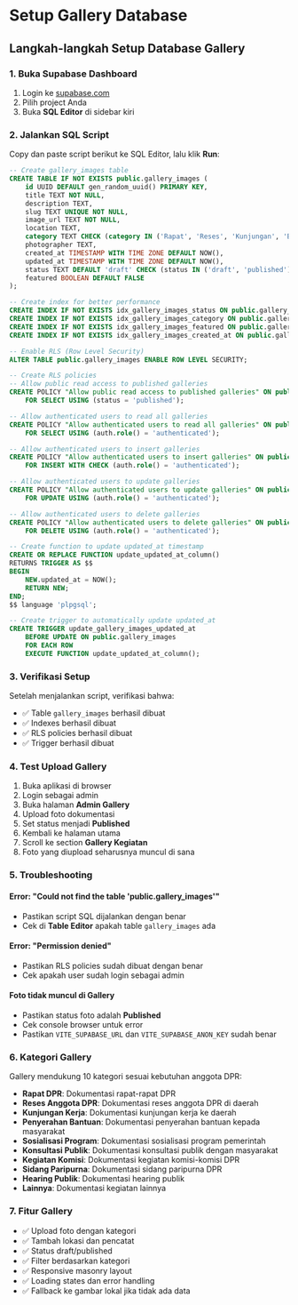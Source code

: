 # Setup Gallery Database

## Langkah-langkah Setup Database Gallery

### 1. Buka Supabase Dashboard
1. Login ke [supabase.com](https://supabase.com)
2. Pilih project Anda
3. Buka **SQL Editor** di sidebar kiri

### 2. Jalankan SQL Script
Copy dan paste script berikut ke SQL Editor, lalu klik **Run**:

```sql
-- Create gallery_images table
CREATE TABLE IF NOT EXISTS public.gallery_images (
    id UUID DEFAULT gen_random_uuid() PRIMARY KEY,
    title TEXT NOT NULL,
    description TEXT,
    slug TEXT UNIQUE NOT NULL,
    image_url TEXT NOT NULL,
    location TEXT,
    category TEXT CHECK (category IN ('Rapat', 'Reses', 'Kunjungan', 'Bantuan', 'Event')),
    photographer TEXT,
    created_at TIMESTAMP WITH TIME ZONE DEFAULT NOW(),
    updated_at TIMESTAMP WITH TIME ZONE DEFAULT NOW(),
    status TEXT DEFAULT 'draft' CHECK (status IN ('draft', 'published')),
    featured BOOLEAN DEFAULT FALSE
);

-- Create index for better performance
CREATE INDEX IF NOT EXISTS idx_gallery_images_status ON public.gallery_images(status);
CREATE INDEX IF NOT EXISTS idx_gallery_images_category ON public.gallery_images(category);
CREATE INDEX IF NOT EXISTS idx_gallery_images_featured ON public.gallery_images(featured);
CREATE INDEX IF NOT EXISTS idx_gallery_images_created_at ON public.gallery_images(created_at DESC);

-- Enable RLS (Row Level Security)
ALTER TABLE public.gallery_images ENABLE ROW LEVEL SECURITY;

-- Create RLS policies
-- Allow public read access to published galleries
CREATE POLICY "Allow public read access to published galleries" ON public.gallery_images
    FOR SELECT USING (status = 'published');

-- Allow authenticated users to read all galleries
CREATE POLICY "Allow authenticated users to read all galleries" ON public.gallery_images
    FOR SELECT USING (auth.role() = 'authenticated');

-- Allow authenticated users to insert galleries
CREATE POLICY "Allow authenticated users to insert galleries" ON public.gallery_images
    FOR INSERT WITH CHECK (auth.role() = 'authenticated');

-- Allow authenticated users to update galleries
CREATE POLICY "Allow authenticated users to update galleries" ON public.gallery_images
    FOR UPDATE USING (auth.role() = 'authenticated');

-- Allow authenticated users to delete galleries
CREATE POLICY "Allow authenticated users to delete galleries" ON public.gallery_images
    FOR DELETE USING (auth.role() = 'authenticated');

-- Create function to update updated_at timestamp
CREATE OR REPLACE FUNCTION update_updated_at_column()
RETURNS TRIGGER AS $$
BEGIN
    NEW.updated_at = NOW();
    RETURN NEW;
END;
$$ language 'plpgsql';

-- Create trigger to automatically update updated_at
CREATE TRIGGER update_gallery_images_updated_at 
    BEFORE UPDATE ON public.gallery_images 
    FOR EACH ROW 
    EXECUTE FUNCTION update_updated_at_column();
```

### 3. Verifikasi Setup
Setelah menjalankan script, verifikasi bahwa:
- ✅ Table `gallery_images` berhasil dibuat
- ✅ Indexes berhasil dibuat
- ✅ RLS policies berhasil dibuat
- ✅ Trigger berhasil dibuat

### 4. Test Upload Gallery
1. Buka aplikasi di browser
2. Login sebagai admin
3. Buka halaman **Admin Gallery**
4. Upload foto dokumentasi
5. Set status menjadi **Published**
6. Kembali ke halaman utama
7. Scroll ke section **Gallery Kegiatan**
8. Foto yang diupload seharusnya muncul di sana

### 5. Troubleshooting

#### Error: "Could not find the table 'public.gallery_images'"
- Pastikan script SQL dijalankan dengan benar
- Cek di **Table Editor** apakah table `gallery_images` ada

#### Error: "Permission denied"
- Pastikan RLS policies sudah dibuat dengan benar
- Cek apakah user sudah login sebagai admin

#### Foto tidak muncul di Gallery
- Pastikan status foto adalah **Published**
- Cek console browser untuk error
- Pastikan `VITE_SUPABASE_URL` dan `VITE_SUPABASE_ANON_KEY` sudah benar

### 6. Kategori Gallery
Gallery mendukung 10 kategori sesuai kebutuhan anggota DPR:
- **Rapat DPR**: Dokumentasi rapat-rapat DPR
- **Reses Anggota DPR**: Dokumentasi reses anggota DPR di daerah
- **Kunjungan Kerja**: Dokumentasi kunjungan kerja ke daerah
- **Penyerahan Bantuan**: Dokumentasi penyerahan bantuan kepada masyarakat
- **Sosialisasi Program**: Dokumentasi sosialisasi program pemerintah
- **Konsultasi Publik**: Dokumentasi konsultasi publik dengan masyarakat
- **Kegiatan Komisi**: Dokumentasi kegiatan komisi-komisi DPR
- **Sidang Paripurna**: Dokumentasi sidang paripurna DPR
- **Hearing Publik**: Dokumentasi hearing publik
- **Lainnya**: Dokumentasi kegiatan lainnya

### 7. Fitur Gallery
- ✅ Upload foto dengan kategori
- ✅ Tambah lokasi dan pencatat
- ✅ Status draft/published
- ✅ Filter berdasarkan kategori
- ✅ Responsive masonry layout
- ✅ Loading states dan error handling
- ✅ Fallback ke gambar lokal jika tidak ada data
